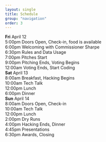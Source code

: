 ```yaml
---
layout: single
title: Schedule
group: "navigation"
order: 3
---
```


<div class="schedule">
    <div class="date">
        <span class="date_item"><b>Fri</b> April 12</span>
        <div class="item">
            <span class="time">5:00pm</span> 
            <span class="event_det">Doors Open, Check-in, food is available</span>
        </div>
        <div class="item">
            <span class="time">6:00pm</span> 
            <span class="event_det">Welcoming with Commissioner Sharpe</span>
        </div>
        <div class="item">
            <span class="time">6:30pm</span> 
            <span class="event_det">Rules and Data Usage</span>
        </div>
        <div class="item">
            <span class="time">7:00pm</span> 
            <span class="event_det">Pitches Start</span>
        </div>
        <div class="item">
            <span class="time">9:00pm</span> 
            <span class="event_det">Pitching Ends, Voting Begins</span>
        </div>
        <div class="item">
            <span class="time">12:00am</span> 
            <span class="event_det">Voting Ends, Start Coding</span>
        </div>
    </div>
    <div class="date">
        <span class="date_item"><b>Sat</b> April 13</span>
        <div class="item">
            <span class="time">8:00am</span> 
            <span class="event_det">Breakfast, Hacking Begins</span>
        </div>
        <div class="item">
            <span class="time">10:00am</span> 
            <span class="event_det">Tech Talk</span>
        </div>
        <div class="item">
            <span class="time">12:00pm</span> 
            <span class="event_det">Lunch</span>
        </div>
        <div class="item">
            <span class="time">6:00pm</span> 
            <span class="event_det">Dinner</span>
        </div>
    </div>
    <div class="date">
        <span class="date_item"><b>Sun</b> April 14</span>
        <div class="item">
            <span class="time">8:00am</span> 
            <span class="event_det">Doors Open, Check-in</span>
        </div>
        <div class="item">
            <span class="time">10:00am</span> 
            <span class="event_det">Tech Talk</span>
        </div>
        <div class="item">
            <span class="time">12:00pm</span>
            <span class="event_det">Lunch</span>
        </div>
        <div class="item">
            <span class="time">2:00pm</span> 
            <span class="event_det">Dry Runs</span>
        </div>
        <div class="item">
            <span class="time">4:00pm</span> 
            <span class="event_det">Hacking Ends, Dinner</span>
        </div>
        <div class="item">
            <span class="time">4:45pm</span> 
            <span class="event_det">Presentations</span>
        </div>
        <div class="item">
            <span class="time">6:30pm</span> 
            <span class="event_det">Awards, Closing</span>
        </div>
    </div>
 </div>